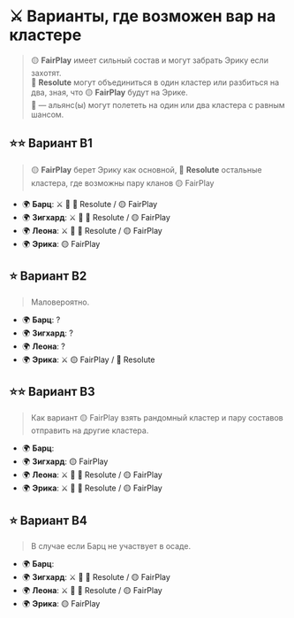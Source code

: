 # ⚔️ Варианты, где возможен вар на кластере  

> 🟡 **FairPlay** имеет сильный состав и могут забрать Эрику если захотят.  
> 🔴 **Resolute** могут объединиться в один кластер или разбиться на два, зная, что 🟡 **FairPlay** будут на Эрике.  
> 🎲 — альянс(ы) могут полететь на один или два кластера с равным шансом.  



## ⭐⭐ **Вариант B1**
> 🟡 **FairPlay** берет Эрику как основной, 🔴 **Resolute** остальные кластера, где возможны пару кланов 🟡 FairPlay  
- 🌍 **Барц**: ⚔️ 🎲 🔴 Resolute / 🟡 FairPlay 
- 🌍 **Зигхард**: ⚔️ 🎲 🔴 Resolute / 🟡 FairPlay  
- 🌍 **Леона**: ⚔️ 🎲 🔴 Resolute / 🟡 FairPlay  
- 🌍 **Эрика**: 🟡 FairPlay  



## ⭐ **Вариант B2**
> Маловероятно. 
- 🌍 **Барц**:  ?
- 🌍 **Зигхард**: ? 
- 🌍 **Леона**:  ?
- 🌍 **Эрика**: ⚔️ 🟡 FairPlay  / 🔴 Resolute  


## ⭐⭐ **Вариант B3**
> Как вариант 🟡 FairPlay  взять рандомный кластер и пару составов отправить на другие кластера.
- 🌍 **Барц**:  
- 🌍 **Зигхард**: 🟡 FairPlay  
- 🌍 **Леона**: ⚔️ 🎲 🔴 Resolute / 🟡 FairPlay  
- 🌍 **Эрика**: ⚔️ 🎲 🔴 Resolute / 🟡 FairPlay

## ⭐ **Вариант B4**
> В случае если Барц не участвует в осаде.
- 🌍 **Барц**:  
- 🌍 **Зигхард**: ⚔️ 🎲 🔴 Resolute / 🟡 FairPlay  
- 🌍 **Леона**: ⚔️ 🎲 🔴 Resolute / 🟡 FairPlay  
- 🌍 **Эрика**:  🟡 FairPlay

